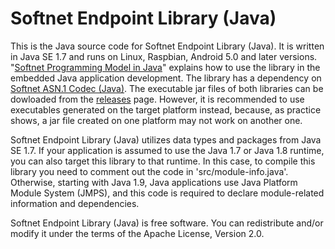 # Softnet Endpoint Library (Java)

This is the Java source code for Softnet Endpoint Library (Java). It is written in Java SE 1.7 and runs on Linux, Raspbian, Android 5.0 and later versions. "[Softnet Programming Model in Java](https://github.com/Softnet-Free/softnet-java)" explains how to use the library in the embedded Java application development. The library has a dependency on [Softnet ASN.1 Codec (Java)](https://github.com/softnet-free/asn1codec-java). The executable jar files of both libraries can be dowloaded from the [releases](https://github.com/Softnet-Free/softnet-java/releases) page. However, it is recommended to use executables generated on the target platform instead, because, as practice shows, a jar file created on one platform may not work on another one. 

Softnet Endpoint Library (Java) utilizes data types and packages from Java SE 1.7. If your application is assumed to use the Java 1.7 or Java 1.8 runtime, you can also target this library to that runtime. In this case, to compile this library you need to comment out the code in 'src/module-info.java'. Otherwise, starting with Java 1.9, Java applications use Java Platform Module System (JMPS), and this code is required to declare module-related information and dependencies.

Softnet Endpoint Library (Java) is free software. You can redistribute and/or modify it under the terms of the Apache License, Version 2.0.
